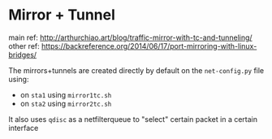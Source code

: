 # Mirror + Tunnel

main ref: http://arthurchiao.art/blog/traffic-mirror-with-tc-and-tunneling/
other ref: https://backreference.org/2014/06/17/port-mirroring-with-linux-bridges/

The mirrors+tunnels are created directly by default on the `net-config.py` file using: 

 - on `sta1` using `mirror1tc.sh`
 - on `sta2` using `mirror2tc.sh`

 It also uses `qdisc` as a netfilterqueue to "select" certain packet in a certain interface